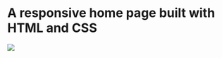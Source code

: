 # A responsive home page built with HTML and CSS
 <img src="Screen Shot 2020-05-01 at 4.14.58 PM.png">
